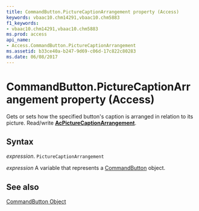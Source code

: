 ```yaml
---
title: CommandButton.PictureCaptionArrangement property (Access)
keywords: vbaac10.chm14291,vbaac10.chm5883
f1_keywords:
- vbaac10.chm14291,vbaac10.chm5883
ms.prod: access
api_name:
- Access.CommandButton.PictureCaptionArrangement
ms.assetid: b33ce40a-b247-9d69-c06d-17c822c80283
ms.date: 06/08/2017
---
```



# CommandButton.PictureCaptionArrangement property (Access)

Gets or sets how the specified button's caption is arranged in relation to its picture. Read/write  **[AcPictureCaptionArrangement](Access.AcPictureCaptionArrangement.md)**.


## Syntax

 _expression_. `PictureCaptionArrangement`

 _expression_ A variable that represents a [CommandButton](Access.CommandButton.md) object.


## See also


[CommandButton Object](Access.CommandButton.md)

